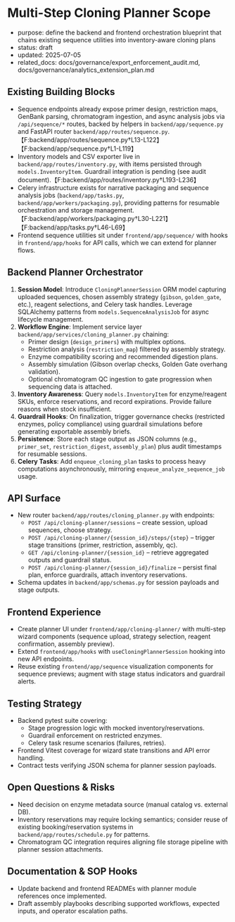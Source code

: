 # Multi-Step Cloning Planner Scope

- purpose: define the backend and frontend orchestration blueprint that chains existing sequence utilities into inventory-aware cloning plans
- status: draft
- updated: 2025-07-05
- related_docs: docs/governance/export_enforcement_audit.md, docs/governance/analytics_extension_plan.md

## Existing Building Blocks
- Sequence endpoints already expose primer design, restriction maps, GenBank parsing, chromatogram ingestion, and async analysis jobs via `/api/sequence/*` routes, backed by helpers in `backend/app/sequence.py` and FastAPI router `backend/app/routes/sequence.py`.【F:backend/app/routes/sequence.py†L13-L122】【F:backend/app/sequence.py†L1-L119】
- Inventory models and CSV exporter live in `backend/app/routes/inventory.py`, with items persisted through `models.InventoryItem`. Guardrail integration is pending (see audit document).【F:backend/app/routes/inventory.py†L193-L236】
- Celery infrastructure exists for narrative packaging and sequence analysis jobs (`backend/app/tasks.py`, `backend/app/workers/packaging.py`), providing patterns for resumable orchestration and storage management.【F:backend/app/workers/packaging.py†L30-L221】【F:backend/app/tasks.py†L46-L69】
- Frontend sequence utilities sit under `frontend/app/sequence/` with hooks in `frontend/app/hooks` for API calls, which we can extend for planner flows.

## Backend Planner Orchestrator
1. **Session Model**: Introduce `CloningPlannerSession` ORM model capturing uploaded sequences, chosen assembly strategy (`gibson`, `golden_gate`, etc.), reagent selections, and Celery task handles. Leverage SQLAlchemy patterns from `models.SequenceAnalysisJob` for async lifecycle management.
2. **Workflow Engine**: Implement service layer `backend/app/services/cloning_planner.py` chaining:
   - Primer design (`design_primers`) with multiplex options.
   - Restriction analysis (`restriction_map`) filtered by assembly strategy.
   - Enzyme compatibility scoring and recommended digestion plans.
   - Assembly simulation (Gibson overlap checks, Golden Gate overhang validation).
   - Optional chromatogram QC ingestion to gate progression when sequencing data is attached.
3. **Inventory Awareness**: Query `models.InventoryItem` for enzyme/reagent SKUs, enforce reservations, and record expirations. Provide failure reasons when stock insufficient.
4. **Guardrail Hooks**: On finalization, trigger governance checks (restricted enzymes, policy compliance) using guardrail simulations before generating exportable assembly briefs.
5. **Persistence**: Store each stage output as JSON columns (e.g., `primer_set`, `restriction_digest`, `assembly_plan`) plus audit timestamps for resumable sessions.
6. **Celery Tasks**: Add `enqueue_cloning_plan` tasks to process heavy computations asynchronously, mirroring `enqueue_analyze_sequence_job` usage.

## API Surface
- New router `backend/app/routes/cloning_planner.py` with endpoints:
  - `POST /api/cloning-planner/sessions` – create session, upload sequences, choose strategy.
  - `POST /api/cloning-planner/{session_id}/steps/{step}` – trigger stage transitions (primer, restriction, assembly, qc).
  - `GET /api/cloning-planner/{session_id}` – retrieve aggregated outputs and guardrail status.
  - `POST /api/cloning-planner/{session_id}/finalize` – persist final plan, enforce guardrails, attach inventory reservations.
- Schema updates in `backend/app/schemas.py` for session payloads and stage outputs.

## Frontend Experience
- Create planner UI under `frontend/app/cloning-planner/` with multi-step wizard components (sequence upload, strategy selection, reagent confirmation, assembly preview).
- Extend `frontend/app/hooks` with `useCloningPlannerSession` hooking into new API endpoints.
- Reuse existing `frontend/app/sequence` visualization components for sequence previews; augment with stage status indicators and guardrail alerts.

## Testing Strategy
- Backend pytest suite covering:
  - Stage progression logic with mocked inventory/reservations.
  - Guardrail enforcement on restricted enzymes.
  - Celery task resume scenarios (failures, retries).
- Frontend Vitest coverage for wizard state transitions and API error handling.
- Contract tests verifying JSON schema for planner session payloads.

## Open Questions & Risks
- Need decision on enzyme metadata source (manual catalog vs. external DB).
- Inventory reservations may require locking semantics; consider reuse of existing booking/reservation systems in `backend/app/routes/schedule.py` for patterns.
- Chromatogram QC integration requires aligning file storage pipeline with planner session attachments.

## Documentation & SOP Hooks
- Update backend and frontend READMEs with planner module references once implemented.
- Draft assembly playbooks describing supported workflows, expected inputs, and operator escalation paths.
